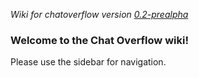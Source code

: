 _Wiki for chatoverflow version [0.2-prealpha](https://github.com/codeoverflow-org/chatoverflow/releases/tag/0.2-prealpha)_

### Welcome to the Chat Overflow wiki!

Please use the sidebar for navigation.